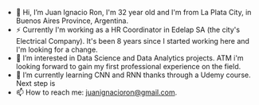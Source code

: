 - 👋 Hi, I’m Juan Ignacio Ron, I'm 32 year old and I'm from La Plata City, in Buenos Aires Province, Argentina.
- ⚡ Currently I'm working as a HR Coordinator in Edelap SA (the city's Electrical Company). It's been 8 years since I started working here and I'm looking for a change.
- 👀 I’m interested in Data Science and Data Analytics projects. ATM i'm looking forward to gain my first professional experience on the field.
- 🌱 I’m currently learning CNN and RNN thanks through a Udemy course. Next step is 
- 📫 How to reach me: juanignacioron@gmail.com.

<!---
JI-RON/JI-RON is a ✨ special ✨ repository because its `README.md` (this file) appears on your GitHub profile.
You can click the Preview link to take a look at your changes.
--->
